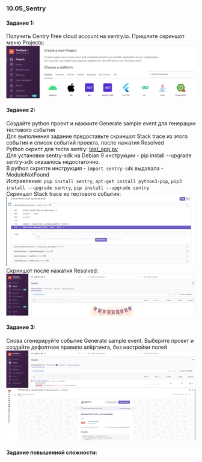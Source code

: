 ### 10.05_Sentry </br>
#### Задание 1: </br>
Получить Centry Free cloud account на sentry.io. Пришлите скриншот меню Projects: </br>
![Sentry_project](https://github.com/murzinvit/screen/blob/769e3bdaf33b56111059a86a9600074bd8df2b95/Sentry_project.jpg) </br>
#### Задание 2: </br>
Создайте python проект и нажмите Generate sample event для генерации тестового события </br>
Для выполнения задание предоставьте скриншот Stack trace из этого события и список событий проекта, после нажатия Resolved </br>
Python скрипт для теста sentry: [test_app.py](https://github.com/murzinvit/10.05_Sentry/blob/135f53e99bb1f29ff6e29b05f4a048aedf18cfae/py_project/test_app.py) </br>
Для установки sentry-sdk на Debian 9 инструкции - pip install --upgrade sentry-sdk оказалось недостаточно. </br> 
В python скрипте инструкция - `import sentry-sdk` выдавала - ModuleNotFound </br>
Исправление: `pip install sentry`, `apt-get install python3-pip`, `pip3 install --upgrade sentry`, `pip install --upgrade sentry` </br>
Cкриншот Stack trace из тестового события: </br>
![Sentry_stack_trace](https://github.com/murzinvit/screen/blob/eb44556374aedda99f79af5103d282a45dbce100/Sentry_stack_trace.jpg) </br>
Cкриншот после нажатия Resolved: </br>
![Sentry_after_sample_error](https://github.com/murzinvit/screen/blob/f20eec07acd6a835ec78e682bd5a522b6393303d/Sentry_after_sample_error.jpg) </br>

#### Задание 3: </br>
Снова сгенерируйте событие Generate sample event. Выберите проект и создайте дефолтное правило алёртинга, без настройки полей </br>
![Sentry_devided_by_zero_notfy](https://github.com/murzinvit/screen/blob/5bbff30a939d57cdf02a9a584fbc1d77d5a86a19/Sentry_devided_by_zero_notfy.png) </br>
![Sentry_notifycation](https://github.com/murzinvit/screen/blob/2f034ab92daa05eadc5439f1ee44b5998c97e3aa/Sentry_notifycation.jpg) </br>
#### Задание повышенной сложности: </br>

